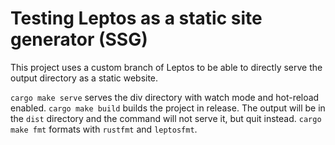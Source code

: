 # Testing Leptos as a static site generator (SSG)

This project uses a custom branch of Leptos to be able to directly serve the output directory as a static website.

`cargo make serve` serves the div directory with watch mode and hot-reload enabled.
`cargo make build` builds the project in release. The output will be in the `dist` directory and the command will not serve it, but quit instead.
`cargo make fmt` formats with `rustfmt` and `leptosfmt`.
